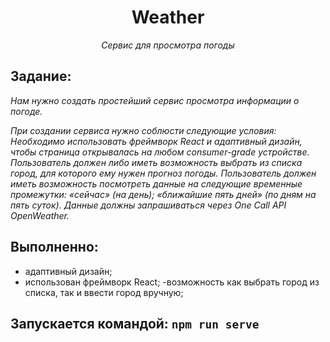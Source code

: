 <h1 align="center"> Weather </h1>

<p align="center"> <i> Сервис для просмотра погоды</i></p>

## Задание:
<p><i>
Нам нужно создать простейший сервис просмотра информации о погоде.

При создании сервиса нужно соблюсти следующие условия:
Необходимо использовать фреймворк React и адаптивный дизайн, чтобы страница открывалась на любом consumer-grade устройстве.
Пользователь должен либо иметь возможность выбрать из списка город, для которого ему нужен прогноз погоды.
Пользователь должен иметь возможность посмотреть данные на следующие временные промежутки:
«сейчас» (на день);
«ближайшие пять дней» (по дням на пять суток).
Данные должны запрашиваться через One Call API OpenWeather.</i></p>
## Выполненно:
- адаптивный дизайн;
- использован фреймворк React;
-возможность как выбрать город из списка, так и ввести город вручную;

## Запускается командой: `npm run serve`
